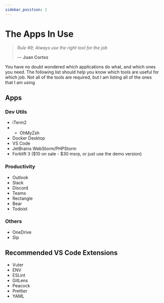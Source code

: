 ```yaml
---
sidebar_position: 2
---
```


# The Apps In Use

> _Rule #9; Always use the right tool for the job_
>
> &mdash; **Juan Cortez**

You have no doubt wondered which applications do what, and which ones you need. The following list should help you know which tools are useful for which job. Not all of the tools are required, but I am listing all of the ones that I am using

## Apps

### Dev Utils

- iTerm2
- - OhMyZsh
- Docker Desktop
- VS Code
- JetBrains WebStorm/PHPStorm
- Forklift 3 ($10 on sale - $30 msrp, or just use the demo version)

### Productivity

- Outlook
- Slack
- Discord
- Teams
- Rectangle
- Bear
- Todoist

### Others

- OneDrive
- Sip

## Recommended VS Code Extensions

- Vuter
- ENV
- ESLint
- GitLens
- Peacock
- Prettier
- YAML
